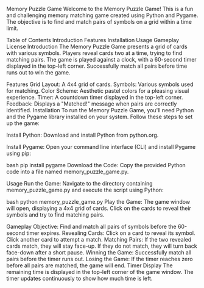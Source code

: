 Memory Puzzle Game
Welcome to the Memory Puzzle Game! This is a fun and challenging memory matching game created using Python and Pygame. The objective is to find and match pairs of symbols on a grid within a time limit.

Table of Contents
Introduction
Features
Installation
Usage
Gameplay
License
Introduction
The Memory Puzzle Game presents a grid of cards with various symbols. Players reveal cards two at a time, trying to find matching pairs. The game is played against a clock, with a 60-second timer displayed in the top-left corner. Successfully match all pairs before time runs out to win the game.

Features
Grid Layout: A 4x4 grid of cards.
Symbols: Various symbols used for matching.
Color Scheme: Aesthetic pastel colors for a pleasing visual experience.
Timer: A countdown timer displayed in the top-left corner.
Feedback: Displays a "Matched!" message when pairs are correctly identified.
Installation
To run the Memory Puzzle Game, you'll need Python and the Pygame library installed on your system. Follow these steps to set up the game:

Install Python: Download and install Python from python.org.

Install Pygame: Open your command line interface (CLI) and install Pygame using pip:

bash
pip install pygame
Download the Code: Copy the provided Python code into a file named memory_puzzle_game.py.

Usage
Run the Game: Navigate to the directory containing memory_puzzle_game.py and execute the script using Python:

bash
python memory_puzzle_game.py
Play the Game: The game window will open, displaying a 4x4 grid of cards. Click on the cards to reveal their symbols and try to find matching pairs.

Gameplay
Objective: Find and match all pairs of symbols before the 60-second timer expires.
Revealing Cards: Click on a card to reveal its symbol. Click another card to attempt a match.
Matching Pairs: If the two revealed cards match, they will stay face-up. If they do not match, they will turn back face-down after a short pause.
Winning the Game: Successfully match all pairs before the timer runs out.
Losing the Game: If the timer reaches zero before all pairs are matched, the game will end.
Timer Display
The remaining time is displayed in the top-left corner of the game window.
The timer updates continuously to show how much time is left.
